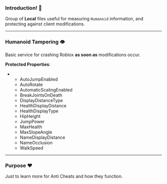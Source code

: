 ### Introduction! 👋
Group of **Local** files useful for measuring `Humanoid` information, and protecting against client modifications.

---

### Humanoid Tampering 👁️
Basic service for crashing Roblox **as soon as** modifications occur.

**Protected Properties**:
* * AutoJumpEnabled
  * AutoRotate
  * AutomaticScalingEnabled
  * BreakJointsOnDeath
  * DisplayDistanceType
  * HealthDisplayDistance
  * HealthDisplayType
  * HipHeight
  * JumpPower
  * MaxHealth
  * MaxSlopeAngle
  * NameDisplayDistance
  * NameOcclusion
  * WalkSpeed

---

### Purpose ❤️
Just to learn more for Anti Cheats and how they function.
